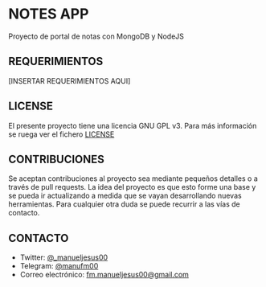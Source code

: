 # NOTES APP
Proyecto de portal de notas con MongoDB y NodeJS

## REQUERIMIENTOS
[INSERTAR REQUERIMIENTOS AQUI]

## LICENSE
El presente proyecto tiene una licencia GNU GPL v3. Para más información se ruega ver el fichero [LICENSE](LICENSE)

## CONTRIBUCIONES
Se aceptan contribuciones al proyecto sea mediante pequeños detalles o a través de pull requests. La idea del proyecto es que esto forme una base y se pueda ir actualizando a medida que se vayan desarrollando nuevas herramientas. Para cualquier otra duda se puede recurrir a las vías de contacto.

## CONTACTO
- Twitter: [@_manueljesus00](https://twitter.com/_manueljesus00)
- Telegram: [@manufm00](https://t.me/manufm00)
- Correo electrónico: [fm.manueljesus00@gmail.com](mailto:fm.manueljesus00@gmail.com)